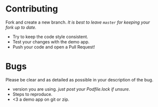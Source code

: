 # Contributing

Fork and create a new branch. *It is best to leave `master` for keeping your fork up to date.*
- Try to keep the code style consistent.
- Test your changes with the demo app.
- Push your code and open a Pull Request!

# Bugs

Please be clear and as detailed as possible in your description of the bug.
- version you are using. *just post your Podfile.lock if unsure*.
- Steps to reproduce.
- <3 a demo app on git or zip.

